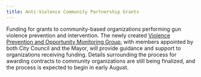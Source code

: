 ```yaml
---
title: Anti-Violence Community Partnership Grants
---
```

Funding for grants to community-based organizations performing gun violence prevention and intervention. The newly created [Violence Prevention and Opportunity Monitoring Group](https://phlcouncil.com/city-council-mayor-unveil-process-for-grants-for-community-violence-prevention-programs/), with members appointed by both City Council and the Mayor, will provide guidance and support to organizations receiving funding. Details surrounding the process for awarding contracts to community organizations are still being finalized, and the process is expected to begin in early August.